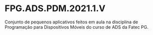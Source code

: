 # FPG.ADS.PDM.2021.1.V
Conjunto de pequenos aplicativos feitos em aula na disciplina de Programação para Dispositivos Móveis do curso de ADS da Fatec PG.

